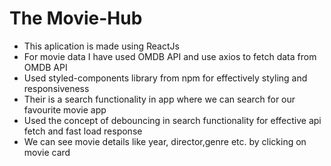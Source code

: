 # The Movie-Hub
 - This aplication is made using ReactJs
 - For movie data I have used OMDB API and use axios to fetch data from OMDB API
 - Used styled-components library from npm for effectively styling and responsiveness
 - Their is a search functionality in app where we can search for our favourite movie app
 - Used the concept of debouncing in search functionality for effective api fetch and fast load response
 - We can see movie details like year, director,genre etc. by clicking on movie card 
 

